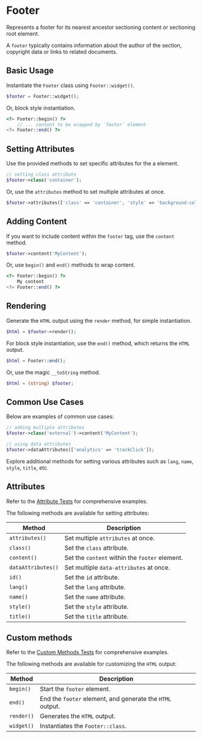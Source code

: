 # Footer

Represents a footer for its nearest ancestor sectioning content or sectioning root element.

A `footer` typically contains information about the author of the section, copyright data or links to related documents.

## Basic Usage

Instantiate the `Footer` class using `Footer::widget()`.

```php
$footer = Footer::widget();
```

Or, block style instantiation.

```php
<?= Footer::begin() ?>
    // ... content to be wrapped by `footer` element
<?= Footer::end() ?>
```

## Setting Attributes

Use the provided methods to set specific attributes for the a element.

```php
// setting class attribute
$footer->class('container');
```

Or, use the `attributes` method to set multiple attributes at once.

```php
$footer->attributes(['class' => 'container', 'style' => 'background-color: #eee;']);
```

## Adding Content

If you want to include content within the `footer` tag, use the `content` method.

```php
$footer->content('MyContent');
```

Or, use `begin()` and `end()` methods to wrap content.

```php
<?= Footer::begin() ?>
    My content
<?= Footer::end() ?>
```

## Rendering

Generate the `HTML` output using the `render` method, for simple instantiation. 

```php
$html = $footer->render();
```

For block style instantiation, use the `end()` method, which returns the `HTML` output.

```php
$html = Footer::end();
```

Or, use the magic `__toString` method.

```php
$html = (string) $footer;
```

## Common Use Cases

Below are examples of common use cases:

```php
// adding multiple attributes
$footer->class('external')->content('MyContent');

// using data attributes
$footer->dataAttributes(['analytics' => 'trackClick']);
```

Explore additional methods for setting various attributes such as `lang`, `name`, `style`, `title`, etc.

## Attributes

Refer to the [Attribute Tests](https://github.com/php-forge/html/blob/main/tests/Semantic/Footer/AttributeTest.php) for
comprehensive examples.

The following methods are available for setting attributes:

| Method            | Description                                                                                      |
| ----------------- | ------------------------------------------------------------------------------------------------ |
| `attributes()`    | Set multiple `attributes` at once.                                                               |
| `class()`         | Set the `class` attribute.                                                                       |
| `content()`       | Set the `content` within the `footer` element.                                                   |
| `dataAttributes()`| Set multiple `data-attributes` at once.                                                          |
| `id()`            | Set the `id` attribute.                                                                          |
| `lang()`          | Set the `lang` attribute.                                                                        |
| `name()`          | Set the `name` attribute.                                                                        |
| `style()`         | Set the `style` attribute.                                                                       |
| `title()`         | Set the `title` attribute.                                                                       |

## Custom methods

Refer to the [Custom Methods Tests](https://github.com/php-forge/html/blob/main/tests/Semantic/Footer/CustomMethodTest.php)
for comprehensive examples.

The following methods are available for customizing the `HTML` output:

| Method    | Description                                                                                              |
| --------- | -------------------------------------------------------------------------------------------------------- |
| `begin() `| Start the `footer` element.                                                                              |
| `end()`   | End the `footer` element, and generate the `HTML` output.                                                |
| `render()`| Generates the `HTML` output.                                                                             |
| `widget()`| Instantiates the `Footer::class`.                                                                        |
